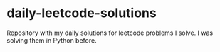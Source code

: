 # daily-leetcode-solutions
Repository with my daily solutions for leetcode problems I solve.
I was solving them in Python before.
